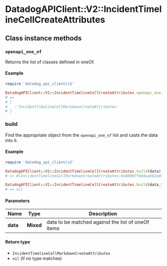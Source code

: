 # DatadogAPIClient::V2::IncidentTimelineCellCreateAttributes

## Class instance methods

### `openapi_one_of`

Returns the list of classes defined in oneOf.

#### Example

```ruby
require 'datadog_api_client/v2'

DatadogAPIClient::V2::IncidentTimelineCellCreateAttributes.openapi_one_of
# =>
# [
#   :'IncidentTimelineCellMarkdownCreateAttributes'
# ]
```

### build

Find the appropriate object from the `openapi_one_of` list and casts the data into it.

#### Example

```ruby
require 'datadog_api_client/v2'

DatadogAPIClient::V2::IncidentTimelineCellCreateAttributes.build(data)
# => #<IncidentTimelineCellMarkdownCreateAttributes:0x00007fdd4aab02a0>

DatadogAPIClient::V2::IncidentTimelineCellCreateAttributes.build(data_that_doesnt_match)
# => nil
```

#### Parameters

| Name     | Type      | Description                                        |
| -------- | --------- | -------------------------------------------------- |
| **data** | **Mixed** | data to be matched against the list of oneOf items |

#### Return type

- `IncidentTimelineCellMarkdownCreateAttributes`
- `nil` (if no type matches)
